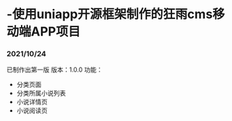 # -使用uniapp开源框架制作的狂雨cms移动端APP项目
### 2021/10/24
已制作出第一版
版本：1.0.0
功能：
  - 分类页面
  - 分类所属小说列表
  - 小说详情页
  - 小说阅读页

